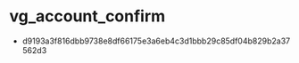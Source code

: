 vg_account_confirm
==================

* d9193a3f816dbb9738e8df66175e3a6eb4c3d1bbb29c85df04b829b2a37562d3
